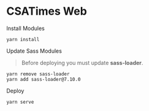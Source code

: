 # CSATimes Web

Install Modules

    yarn install


Update Sass Modules
> Before deploying you must update **sass-loader**.

    yarn remove sass-loader
    yarn add sass-loader@7.10.0
    
Deploy

    yarn serve